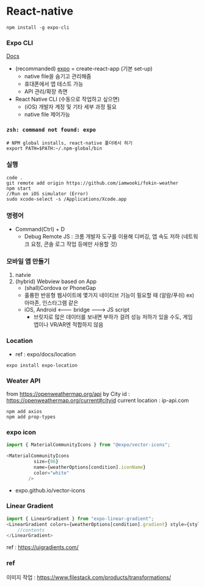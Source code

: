 # React-native
```
npm install -g expo-cli
```

### Expo CLI
[Docs](https://facebook.github.io/react-native/docs/getting-started)
- (recommanded) [expo](https://docs.expo.io/versions/latest/) = create-react-app (기본 set-up)
    - native file을 숨기고 관리해줌
    - 휴대폰에서 앱 테스트 가능
    - API 관리/확장 측면
- React Native CLI (수동으로 작업하고 싶으면)
    - (iOS) 개발자 계정 및 기타 세부 과정 필요
    - native file 제어가능

### ```zsh: command not found: expo```
```
# NPM global installs, react-native 폴더에서 하기
export PATH=$PATH:~/.npm-global/bin
```

### 실행
```
code .
git remote add origin https://github.com/iamwooki/fokin-weather
npm start
//Run on iOS simulator (Error)
sudo xcode-select -s /Applications/Xcode.app
```

### 명령어
- Command(Ctrl) + D
    - Debug Remote JS : 크롬 개발자 도구를 이용해 디버깅, 앱 속도 저하 (네트워크 요청, 콘솔 로그 작업 등에만 사용할 것)

### 모바일 앱 만들기
1. natvie
2. (hybrid) Webview based on App
    - (shall)Cordova or PhoneGap
    - 훌륭한 반응형 웹사이트에 몇가지 네이티브 기능이 필요할 때 (알람/푸쉬) ex) 아마존, 인스타그램 같은
    - iOS, Android <--- bridge ---> JS script 
        - 브릿지로 많은 데이터를 보내면 부하가 걸려 성능 저하가 있을 수도, 게임 앱이나 VR/AR엔 적합하지 않음

### Location
- ref : expo/docs/location

```expo install expo-location```

### Weater API
from https://openweathermap.org/api
by City id : https://openweathermap.org/current#cityid
current location : ip-api.com

```
npm add axios
npm add prop-types
```

### expo icon
```js
import { MaterialCommunityIcons } from "@expo/vector-icons";

<MaterialCommunityIcons
          size={96}
          name={weatherOptions[condition].iconName}
          color="white"
        />

```
- expo.github.io/vector-icons

### Linear Gradient
```js
import { LinearGradient } from "expo-linear-gradient";
<LinearGradient colors={weatherOptions[condition].gradient} style={styles.container}>
    //contents
</LinearGradient>

```
ref : https://uigradients.com/


### ref
이미지 작업 : https://www.filestack.com/products/transformations/

